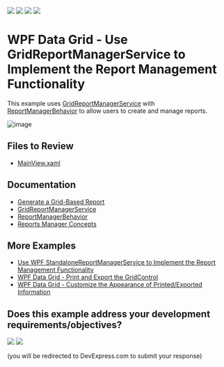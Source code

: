 <!-- default badges list -->
![](https://img.shields.io/endpoint?url=https://codecentral.devexpress.com/api/v1/VersionRange/128651653/22.2.2%2B)
[![](https://img.shields.io/badge/Open_in_DevExpress_Support_Center-FF7200?style=flat-square&logo=DevExpress&logoColor=white)](https://supportcenter.devexpress.com/ticket/details/T320584)
[![](https://img.shields.io/badge/📖_How_to_use_DevExpress_Examples-e9f6fc?style=flat-square)](https://docs.devexpress.com/GeneralInformation/403183)
[![](https://img.shields.io/badge/💬_Leave_Feedback-feecdd?style=flat-square)](#does-this-example-address-your-development-requirementsobjectives)
<!-- default badges end -->

# WPF Data Grid - Use GridReportManagerService to Implement the Report Management Functionality

This example uses [GridReportManagerService](https://docs.devexpress.com/WPF/115300/mvvm-framework/services/predefined-set/report-services/gridreportmanagerservice) with [ReportManagerBehavior](https://docs.devexpress.com/WPF/DevExpress.Xpf.Reports.UserDesigner.Extensions.ReportManagerBehavior) to allow users to create and manage reports.

![image](https://github.com/DevExpress-Examples/how-to-implement-the-report-management-functionality-by-using-gridreportmanagerservice-t320584/assets/65009440/c02b1102-1a0f-4bc3-b4d9-90fdfa1cbb72) 

## Files to Review

* [MainView.xaml](./CS/ReportManagerServiceExample/Views/MainView.xaml)

## Documentation

* [Generate a Grid-Based Report](https://docs.devexpress.com/WPF/117300/controls-and-libraries/data-grid/printing-and-exporting/grid-based-report-generation)
* [GridReportManagerService](https://docs.devexpress.com/WPF/115300/mvvm-framework/services/predefined-set/report-services/gridreportmanagerservice)
* [ReportManagerBehavior](https://docs.devexpress.com/WPF/DevExpress.Xpf.Reports.UserDesigner.Extensions.ReportManagerBehavior)
* [Reports Manager Concepts](https://docs.devexpress.com/WPF/115276/mvvm-framework/services/predefined-set/report-services/reports-manager-concepts)

## More Examples

* [Use WPF StandaloneReportManagerService to Implement the Report Management Functionality](https://github.com/DevExpress-Examples/how-to-implement-the-report-management-functionality-using-standalonereportmanagerservice-t315620)
* [WPF Data Grid - Print and Export the GridControl](https://github.com/DevExpress-Examples/wpf-data-grid-print-and-export-data)
* [WPF Data Grid - Customize the Appearance of Printed/Exported Information](https://github.com/DevExpress-Examples/wpf-data-grid-customize-print-export-appearance)
<!-- feedback -->
## Does this example address your development requirements/objectives?

[<img src="https://www.devexpress.com/support/examples/i/yes-button.svg"/>](https://www.devexpress.com/support/examples/survey.xml?utm_source=github&utm_campaign=wpf-data-grid-use-gridreportmanagerservice-to-implement-report-management-functionality&~~~was_helpful=yes) [<img src="https://www.devexpress.com/support/examples/i/no-button.svg"/>](https://www.devexpress.com/support/examples/survey.xml?utm_source=github&utm_campaign=wpf-data-grid-use-gridreportmanagerservice-to-implement-report-management-functionality&~~~was_helpful=no)

(you will be redirected to DevExpress.com to submit your response)
<!-- feedback end -->
